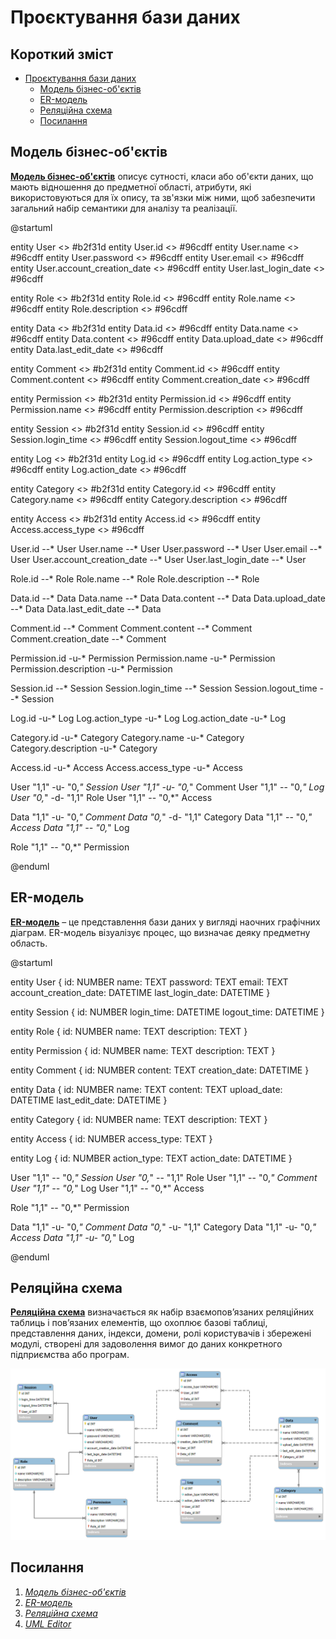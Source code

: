 # Проєктування бази даних

## Короткий зміст

- [Проєктування бази даних](#проєктування-бази-даних)
  - [Модель бізнес-об'єктів](#модель-бізнес-обєктів)
  - [ER-модель](#er-модель)
  - [Реляційна схема](#реляційна-схема)
  - [Посилання](#посилання)

## Модель бізнес-об'єктів

**[Модель бізнес-об'єктів](https://www.maxzosim.com/data-modelling/)** описує сутності, класи або об'єкти даних, що мають відношення до предметної області, атрибути, які використовуються для їх опису, та зв'язки між ними, щоб забезпечити загальний набір семантики для аналізу та реалізації.

@startuml

entity User <<ENTITY>> #b2f31d
entity User.id <<NUMBER>> #96cdff
entity User.name <<TEXT>> #96cdff
entity User.password <<TEXT>> #96cdff
entity User.email <<TEXT>> #96cdff
entity User.account_creation_date <<DATETIME>> #96cdff
entity User.last_login_date <<DATETIME>> #96cdff

entity Role <<ENTITY>> #b2f31d
entity Role.id <<NUMBER>> #96cdff
entity Role.name <<TEXT>> #96cdff
entity Role.description <<TEXT>> #96cdff

entity Data <<ENTITY>> #b2f31d
entity Data.id <<NUMBER>> #96cdff
entity Data.name <<TEXT>> #96cdff
entity Data.content <<TEXT>> #96cdff
entity Data.upload_date <<DATETIME>> #96cdff
entity Data.last_edit_date <<DATETIME>> #96cdff

entity Comment <<ENTITY>> #b2f31d
entity Comment.id <<NUMBER>> #96cdff
entity Comment.content <<TEXT>> #96cdff
entity Comment.creation_date <<DATETIME>> #96cdff

entity Permission <<ENTITY>> #b2f31d
entity Permission.id <<NUMBER>> #96cdff
entity Permission.name <<TEXT>> #96cdff
entity Permission.description <<TEXT>> #96cdff

entity Session <<ENTITY>> #b2f31d
entity Session.id <<NUMBER>> #96cdff
entity Session.login_time <<DATETIME>> #96cdff
entity Session.logout_time <<DATETIME>> #96cdff

entity Log <<ENTITY>> #b2f31d
entity Log.id <<NUMBER>> #96cdff
entity Log.action_type <<TEXT>> #96cdff
entity Log.action_date <<DATETIME>> #96cdff

entity Category <<ENTITY>> #b2f31d
entity Category.id <<NUMBER>> #96cdff
entity Category.name <<TEXT>> #96cdff
entity Category.description <<TEXT>> #96cdff

entity Access <<ENTITY>> #b2f31d
entity Access.id <<NUMBER>> #96cdff
entity Access.access_type <<TEXT>> #96cdff

User.id --* User
User.name --* User
User.password --* User
User.email --* User
User.account_creation_date --* User
User.last_login_date --* User

Role.id --* Role
Role.name --* Role
Role.description --* Role

Data.id --* Data
Data.name --* Data
Data.content --* Data
Data.upload_date --* Data
Data.last_edit_date --* Data

Comment.id --* Comment
Comment.content --* Comment
Comment.creation_date --* Comment

Permission.id -u-* Permission
Permission.name -u-* Permission
Permission.description -u-* Permission

Session.id --* Session
Session.login_time --* Session
Session.logout_time --* Session

Log.id -u-* Log
Log.action_type -u-* Log
Log.action_date -u-* Log

Category.id -u-* Category
Category.name -u-* Category
Category.description -u-* Category

Access.id -u-* Access
Access.access_type -u-* Access

User "1,1" -u- "0,*" Session
User "1,1" -u- "0,*" Comment
User "1,1" -- "0,*" Log
User "0,*" -d- "1,1" Role
User "1,1" -- "0,*" Access

Data "1,1" -u- "0,*" Comment
Data "0,*" -d- "1,1" Category
Data "1,1" -- "0,*" Access
Data "1,1" -- "0,*" Log

Role "1,1" -- "0,*" Permission

@enduml

## ER-модель

**[ER-модель](https://www.bestprog.net/uk/2019/01/24/the-concept-of-er-model-the-concept-of-essence-and-communication-attributes-attribute-types-ua/)** – це представлення бази даних у вигляді наочних графічних діаграм. ER-модель візуалізує процес, що визначає деяку предметну область.

@startuml

entity User  {
  id: NUMBER
  name: TEXT
  password: TEXT
  email: TEXT
  account_creation_date: DATETIME
  last_login_date: DATETIME
}

entity Session  {
  id: NUMBER
  login_time: DATETIME
  logout_time: DATETIME
}

entity Role {
    id: NUMBER
    name: TEXT
    description: TEXT
}

entity Permission {
    id: NUMBER
    name: TEXT
    description: TEXT
}

entity Comment {
    id: NUMBER
    content: TEXT
    creation_date: DATETIME
}

entity Data {
    id: NUMBER
    name: TEXT
    content: TEXT
    upload_date: DATETIME
    last_edit_date: DATETIME
}

entity Category {
    id: NUMBER
    name: TEXT
    description: TEXT
}

entity Access {
    id: NUMBER
    access_type: TEXT
}

entity Log {
    id: NUMBER
    action_type: TEXT
    action_date: DATETIME
}
  

User "1,1" -- "0,*" Session
User "0,*" -- "1,1" Role
User "1,1" -- "0,*" Comment
User "1,1" -- "0,*" Log
User "1,1" -- "0,*" Access

Role "1,1" -- "0,*" Permission

Data "1,1" -u- "0,*" Comment
Data "0,*" -u- "1,1" Category
Data "1,1" -u- "0,*" Access
Data "1,1" -u- "0,*" Log

@enduml

## Реляційна схема

**[Реляційна схема](https://zpls.in.ua/shho-take-relyaciyna-skhema-bazi-danikh-kompanii/)** визначається як набір взаємопов’язаних реляційних таблиць і пов’язаних елементів, що охоплює базові таблиці, представлення даних, індекси, домени, ролі користувачів і збережені модулі, створені для задоволення вимог до даних конкретного підприємства або програм.

![](./model.png)

## Посилання

1. *[Модель бізнес-об'єктів](https://www.maxzosim.com/data-modelling/)*
2. *[ER-модель](https://www.bestprog.net/uk/2019/01/24/the-concept-of-er-model-the-concept-of-essence-and-communication-attributes-attribute-types-ua/)*
3. *[Реляційна схема](https://zpls.in.ua/shho-take-relyaciyna-skhema-bazi-danikh-kompanii/)*
4. *[UML Editor](https://di.molfar.science/design/uml-editor#/)*
